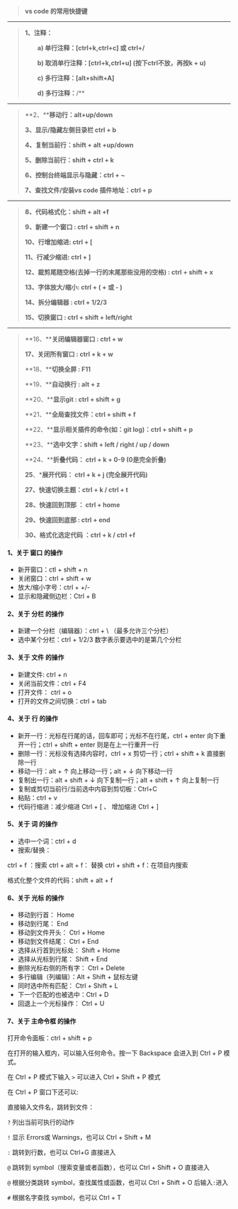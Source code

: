 > **vs code 的常用快捷键**

------

> **1、注释：**
>
> 　　**a) 单行注释：[ctrl+k,ctrl+c] 或 ctrl+/**
>
> 　　**b) 取消单行注释：[ctrl+k,ctrl+u] (按下ctrl不放，再按k + u)**
>
> 　　**c) 多行注释：[alt+shift+A]**
>
> 　　**d) 多行注释：**/**

------

> **2、****移动行：alt+up/down**
>
> **3、显示/隐藏左侧目录栏 ctrl + b**
>
> **4、复制当前行：shift + alt +up/down**
>
> **5、删除当前行：shift + ctrl + k**
>
> **6、控制台终端显示与隐藏：ctrl + ~**
>
> **7、查找文件/安装vs code 插件地址：ctrl + p**

------

> **8、代码格式化：shift + alt +f**
>
> **9、新建一个窗口 : ctrl + shift + n**
>
> **10、行增加缩进: ctrl + [**
>
> **11、行减少缩进: ctrl + ]**
>
> **12、裁剪尾随空格(去掉一行的末尾那些没用的空格) : ctrl + shift + x**
>
> **13、字体放大/缩小: ctrl + ( + 或 - )**
>
> **14、拆分编辑器 : ctrl + 1/2/3**
>
> **15、切换窗口 : ctrl + shift + left/right**

------

> **16、****关闭编辑器窗口 : ctrl + w**
>
> **17、关闭所有窗口 : ctrl + k + w**
>
> **18、****切换全屏 : F11**
>
> **19、****自动换行 : alt + z**
>
> **20、****显示git : ctrl + shift + g**
>
> **21、****全局查找文件：ctrl + shift + f**
>
> **22、****显示相关插件的命令(如：git log)：ctrl + shift + p**
>
> **23、****选中文字：shift + left / right / up / down**
>
> **24、****折叠代码： ctrl + k + 0-9 (0是完全折叠)**
>
> **25**、***展开代码： ctrl + k + j (完全展开代码)**
>
> **27、快速切换主题：ctrl + k / ctrl + t**
>
> **28、快速回到顶部 ： ctrl + home**
>
> **29、快速回到底部 : ctrl + end**
>
> **30、格式化选定代码 ：ctrl + k / ctrl +f**

#### 1、关于 窗口 的操作

- 新开窗口：ctl + shift + n
- 关闭窗口：ctrl + shift + w
- 放大/缩小字号：ctrl + +/-
- 显示和隐藏侧边栏：Ctrl + B

#### 2、关于 分栏 的操作

- 新建一个分栏（编辑器）：ctrl + \ （最多允许三个分栏）
- 选中某个分栏：ctrl + 1/2/3 数字表示要选中的是第几个分栏

#### 3、关于 文件 的操作

- 新建文件: ctrl + n
- 关闭当前文件：ctrl + F4
- 打开文件： ctrl + o
- 打开的文件之间切换：ctrl + tab

#### 4、关于 行 的操作

- 新开一行：光标在行尾的话，回车即可；光标不在行尾，ctrl + enter 向下重开一行；ctrl + shift + enter 则是在上一行重开一行
- 删除一行：光标没有选择内容时，ctrl + x 剪切一行；ctrl + shift + k 直接删除一行
- 移动一行：alt + ↑ 向上移动一行；alt + ↓ 向下移动一行
- 复制出一行：alt + shift + ↓ 向下复制一行；alt + shift + ↑ 向上复制一行
- 复制或剪切当前行/当前选中内容到剪切板：Ctrl+C
- 粘贴：ctrl + v
- 代码行缩进：减少缩进 Ctrl + [ 、 增加缩进 Ctrl + ]

#### 5、关于 词 的操作

- 选中一个词：ctrl + d
- 搜索/替换：

ctrl + f ：搜索 ctrl + alt + f： 替换 ctrl + shift + f：在项目内搜索

格式化整个文件的代码：shift + alt + f

#### 6、关于 光标 的操作

- 移动到行首： Home
- 移动到行尾： End
- 移动到文件开头： Ctrl + Home
- 移动到文件结尾： Ctrl + End
- 选择从行首到光标处： Shift + Home
- 选择从光标到行尾： Shift + End
- 删除光标右侧的所有字： Ctrl + Delete
- 多行编辑（列编辑）：Alt + Shift + 鼠标左键
- 同时选中所有匹配： Ctrl + Shift + L
- 下一个匹配的也被选中：Ctrl + D
- 回退上一个光标操作： Ctrl + U

#### 7、关于 主命令框 的操作

打开命令面板：ctrl + shift + p

在打开的输入框内，可以输入任何命令。按一下 Backspace 会进入到 Ctrl + P 模式。

在 Ctrl + P 模式下输入 `>` 可以进入 Ctrl + Shift + P 模式

在 Ctrl + P 窗口下还可以:

直接输入文件名，跳转到文件：

`?` 列出当前可执行的动作

`!` 显示 Errors或 Warnings，也可以 Ctrl + Shift + M

`:` 跳转到行数，也可以 Ctrl+G 直接进入

`@` 跳转到 symbol（搜索变量或者函数），也可以 Ctrl + Shift + O 直接进入

`@` 根据分类跳转 symbol，查找属性或函数，也可以 Ctrl + Shift + O 后输入`:`进入

`#` 根据名字查找 symbol，也可以 Ctrl + T
